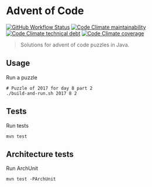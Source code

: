# Advent of Code

[![GitHub Workflow Status](https://img.shields.io/github/workflow/status/tilmanschweitzer/advent-of-code/Tests)](https://github.com/tilmanschweitzer/advent-of-code/actions/workflows/test.yml)
[![Code Climate maintainability](https://img.shields.io/codeclimate/maintainability/tilmanschweitzer/advent-of-code)](https://codeclimate.com/github/tilmanschweitzer/advent-of-code)
[![Code Climate technical debt](https://img.shields.io/codeclimate/tech-debt/tilmanschweitzer/advent-of-code)](https://codeclimate.com/github/tilmanschweitzer/advent-of-code/issues)
[![Code Climate coverage](https://img.shields.io/codeclimate/coverage/tilmanschweitzer/advent-of-code)](https://codeclimate.com/github/tilmanschweitzer/advent-of-code/code?sort=test_coverage)


> Solutions for advent of code puzzles in Java.

## Usage

Run a puzzle

    # Puzzle of 2017 for day 8 part 2
    ./build-and-run.sh 2017 8 2


## Tests

Run tests

    mvn test

## Architecture tests

Run ArchUnit

    mvn test -PArchUnit
